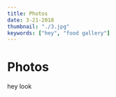 ```yaml
---
title: Photos
date: 3-21-2018
thumbnail: "./3.jpg"
keywords: ["hey", "food gallery"]
---
```


# Photos

hey look
